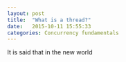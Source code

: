 ```yaml
---
layout: post
title:  "What is a thread?"
date:   2015-10-11 15:55:33
categories: Concurrency fundamentals
---
```


It is said that in the new world